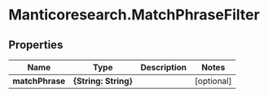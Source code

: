 # Manticoresearch.MatchPhraseFilter

## Properties

Name | Type | Description | Notes
------------ | ------------- | ------------- | -------------
**matchPhrase** | **{String: String}** |  | [optional] 


